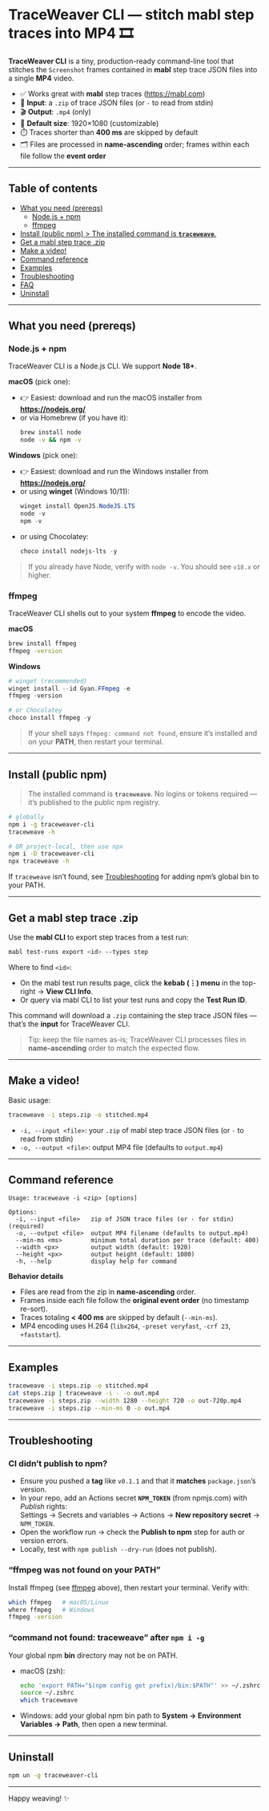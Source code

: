 # TraceWeaver CLI — stitch mabl step traces into MP4 🎞️

**TraceWeaver CLI** is a tiny, production-ready command-line tool that stitches the `Screenshot` frames contained in **mabl** step trace JSON files into a single **MP4** video.

- ✅ Works great with **mabl** step traces (https://mabl.com)
- 🧩 **Input**: a `.zip` of trace JSON files (or `-` to read from stdin)
- 🎬 **Output**: `.mp4` (only)
- 📐 **Default size**: 1920×1080 (customizable)
- ⏱️ Traces shorter than **400 ms** are skipped by default
- 🗂️ Files are processed in **name-ascending** order; frames within each file follow the **event order**

---

## Table of contents
- [What you need (prereqs)](#what-you-need-prereqs)
  - [Node.js + npm](#nodejs--npm)
  - [ffmpeg](#ffmpeg)
- [Install (public npm) > The installed command is **`traceweave`**.](#install-public-npm)
- [Get a mabl step trace .zip](#get-a-mabl-step-trace-zip)
- [Make a video!](#make-a-video)
- [Command reference](#command-reference)
- [Examples](#examples)
- [Troubleshooting](#troubleshooting)
- [FAQ](#faq)
- [Uninstall](#uninstall)

---

## What you need (prereqs)

### Node.js + npm
TraceWeaver CLI is a Node.js CLI. We support **Node 18+**.

**macOS** (pick one):
- 👉 Easiest: download and run the macOS installer from **https://nodejs.org/**
- or via Homebrew (if you have it):
  ```bash
  brew install node
  node -v && npm -v
  ```

**Windows** (pick one):
- 👉 Easiest: download and run the Windows installer from **https://nodejs.org/**
- or using **winget** (Windows 10/11):
  ```powershell
  winget install OpenJS.NodeJS.LTS
  node -v
  npm -v
  ```
- or using Chocolatey:
  ```powershell
  choco install nodejs-lts -y
  ```

> If you already have Node, verify with `node -v`. You should see `v18.x` or higher.

### ffmpeg
TraceWeaver CLI shells out to your system **ffmpeg** to encode the video.

**macOS**
```bash
brew install ffmpeg
ffmpeg -version
```

**Windows**
```powershell
# winget (recommended)
winget install --id Gyan.FFmpeg -e
ffmpeg -version

# or Chocolatey
choco install ffmpeg -y
```

> If your shell says `ffmpeg: command not found`, ensure it’s installed and on your **PATH**, then restart your terminal.

---

## Install (public npm)

> The installed command is **`traceweave`**.
No logins or tokens required — it’s published to the public npm registry.

```bash
# globally
npm i -g traceweaver-cli
traceweave -h

# OR project-local, then use npx
npm i -D traceweaver-cli
npx traceweave -h
```

If `traceweave` isn’t found, see [Troubleshooting](#troubleshooting) for adding npm’s global bin to your PATH.

---

## Get a mabl step trace .zip
Use the **mabl CLI** to export step traces from a test run:

```bash
mabl test-runs export <id> --types step
```

Where to find `<id>`:
- On the mabl test run results page, click the **kebab (⋮) menu** in the top-right → **View CLI Info**.
- Or query via mabl CLI to list your test runs and copy the **Test Run ID**.

This command will download a `.zip` containing the step trace JSON files — that’s the **input** for TraceWeaver CLI.

> Tip: keep the file names as-is; TraceWeaver CLI processes files in **name-ascending** order to match the expected flow.

---

## Make a video!
Basic usage:

```bash
traceweave -i steps.zip -o stitched.mp4
```

- `-i, --input <file>`: your `.zip` of mabl step trace JSON files (or `-` to read from stdin)
- `-o, --output <file>`: output MP4 file (defaults to `output.mp4`)

---

## Command reference

```text
Usage: traceweave -i <zip> [options]

Options:
  -i, --input <file>   zip of JSON trace files (or - for stdin)           (required)
  -o, --output <file>  output MP4 filename (defaults to output.mp4)
  --min-ms <ms>        minimum total duration per trace (default: 400)
  --width <px>         output width (default: 1920)
  --height <px>        output height (default: 1080)
  -h, --help           display help for command
```

**Behavior details**
- Files are read from the zip in **name-ascending** order.
- Frames inside each file follow the **original event order** (no timestamp re-sort).
- Traces totaling **< 400 ms** are skipped by default (`--min-ms`).
- MP4 encoding uses H.264 (`libx264`, `-preset veryfast`, `-crf 23`, `+faststart`).

---

## Examples

```bash
traceweave -i steps.zip -o stitched.mp4
cat steps.zip | traceweave -i - -o out.mp4
traceweave -i steps.zip --width 1280 --height 720 -o out-720p.mp4
traceweave -i steps.zip --min-ms 0 -o out.mp4
```

---

## Troubleshooting

### CI didn’t publish to npm?
- Ensure you pushed a **tag** like `v0.1.1` and that it **matches** `package.json`’s version.
- In your repo, add an Actions secret **`NPM_TOKEN`** (from npmjs.com) with *Publish* rights:  
  Settings → Secrets and variables → Actions → **New repository secret** → `NPM_TOKEN`.
- Open the workflow run → check the **Publish to npm** step for auth or version errors.
- Locally, test with `npm publish --dry-run` (does not publish).

### “ffmpeg was not found on your PATH”
Install ffmpeg (see [ffmpeg](#ffmpeg) above), then restart your terminal. Verify with:
```bash
which ffmpeg   # macOS/Linux
where ffmpeg   # Windows
ffmpeg -version
```

### “command not found: traceweave” after `npm i -g`
Your global npm **bin** directory may not be on PATH.
- macOS (zsh):
  ```bash
  echo 'export PATH="$(npm config get prefix)/bin:$PATH"' >> ~/.zshrc
  source ~/.zshrc
  which traceweave
  ```
- Windows: add your global npm bin path to **System → Environment Variables → Path**, then open a new terminal.

---

## Uninstall
```bash
npm un -g traceweaver-cli
```

---

Happy weaving! ✨

